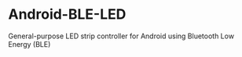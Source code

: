# Android-BLE-LED
General-purpose LED strip controller for Android using Bluetooth Low Energy (BLE)
